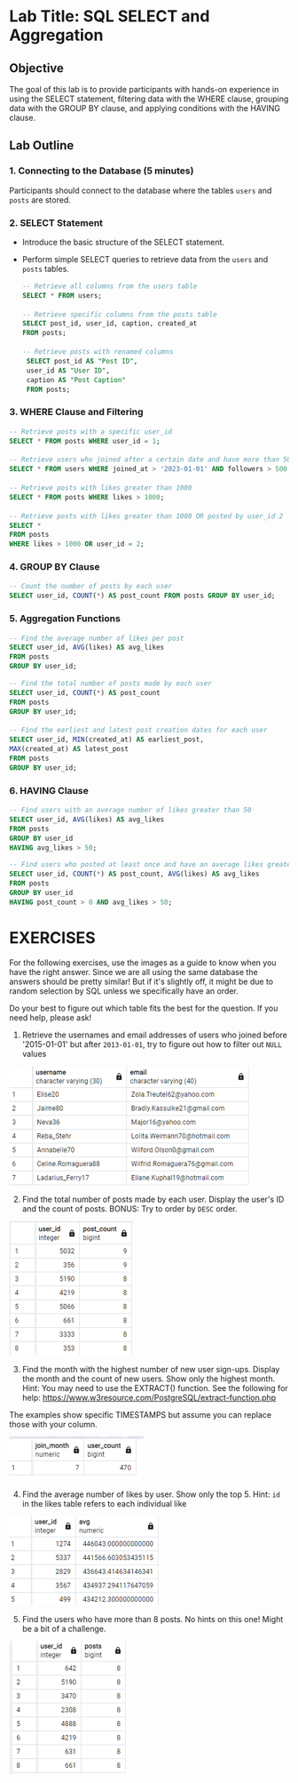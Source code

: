 # Lab Title: SQL SELECT and Aggregation

## Objective
The goal of this lab is to provide participants with hands-on experience in using the SELECT statement, filtering data with the WHERE clause, grouping data with the GROUP BY clause, and applying conditions with the HAVING clause.

## Lab Outline

### 1. Connecting to the Database (5 minutes)
Participants should connect to the database where the tables `users` and `posts` are stored.

### 2. SELECT Statement
- Introduce the basic structure of the SELECT statement.
- Perform simple SELECT queries to retrieve data from the `users` and `posts` tables.

   ```sql
   -- Retrieve all columns from the users table
   SELECT * FROM users;

   -- Retrieve specific columns from the posts table
   SELECT post_id, user_id, caption, created_at 
   FROM posts;

   -- Retrieve posts with renamed columns
    SELECT post_id AS "Post ID", 
    user_id AS "User ID", 
    caption AS "Post Caption"
    FROM posts;
    ```

### 3. WHERE Clause and Filtering

```sql
-- Retrieve posts with a specific user_id
SELECT * FROM posts WHERE user_id = 1;

-- Retrieve users who joined after a certain date and have more than 500 followers
SELECT * FROM users WHERE joined_at > '2023-01-01' AND followers > 500;

-- Retrieve posts with likes greater than 1000
SELECT * FROM posts WHERE likes > 1000;

-- Retrieve posts with likes greater than 1000 OR posted by user_id 2
SELECT * 
FROM posts 
WHERE likes > 1000 OR user_id = 2;
```

### 4. GROUP BY Clause

```sql
-- Count the number of posts by each user
SELECT user_id, COUNT(*) AS post_count FROM posts GROUP BY user_id;

```

### 5. Aggregation Functions
```sql
-- Find the average number of likes per post
SELECT user_id, AVG(likes) AS avg_likes 
FROM posts 
GROUP BY user_id;

```

```sql
-- Find the total number of posts made by each user
SELECT user_id, COUNT(*) AS post_count 
FROM posts 
GROUP BY user_id;

-- Find the earliest and latest post creation dates for each user
SELECT user_id, MIN(created_at) AS earliest_post, 
MAX(created_at) AS latest_post
FROM posts
GROUP BY user_id;

```

### 6. HAVING Clause

```sql
-- Find users with an average number of likes greater than 50
SELECT user_id, AVG(likes) AS avg_likes 
FROM posts 
GROUP BY user_id 
HAVING avg_likes > 50;

```

```sql
-- Find users who posted at least once and have an average likes greater than 50
SELECT user_id, COUNT(*) AS post_count, AVG(likes) AS avg_likes
FROM posts
GROUP BY user_id
HAVING post_count > 0 AND avg_likes > 50;

```
# EXERCISES
For the following exercises, use the images as a guide to know when you have the right answer. Since we are all using the same database the answers should be pretty similar! But if it's slightly off, it might be due to random selection by SQL unless we specifically have an order. 

Do your best to figure out which table fits the best for the question. If you need help, please ask!

1. Retrieve the usernames and email addresses of users who joined before '2015-01-01' but after `2013-01-01`, try to figure out how to filter out `NULL` values

![Alt text](images\q1.png)

2. Find the total number of posts made by each user. Display the user's ID and the count of posts. BONUS: Try to order by `DESC` order.

![Alt text](images\q2.png)

3. Find the month with the highest number of new user sign-ups. Display the month and the count of new users. Show only the highest month.
Hint: You may need to use the EXTRACT() function. See the following for help: https://www.w3resource.com/PostgreSQL/extract-function.php 

The examples show specific TIMESTAMPS but assume you can replace those with your column.

![Alt text](images\q3.png)

4. Find the average number of likes by user. Show only the top 5. Hint: `id` in the likes table refers to each individual like

![Alt text](images\q4.png)

5. Find the users who have more than 8 posts. No hints on this one! Might be a bit of a challenge.

![Alt text](images\q5.png)